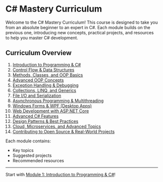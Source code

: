 # C# Mastery Curriculum

Welcome to the C# Mastery Curriculum! This course is designed to take you from an absolute beginner to an expert in C#. Each module builds on the previous one, introducing new concepts, practical projects, and resources to help you master C# development.

## Curriculum Overview

1. [Introduction to Programming & C#](module-01-intro.md)
2. [Control Flow & Data Structures](module-02-control-flow.md)
3. [Methods, Classes, and OOP Basics](module-03-oop-basics.md)
4. [Advanced OOP Concepts](module-04-advanced-oop.md)
5. [Exception Handling & Debugging](module-05-exceptions-debugging.md)
6. [Collections, LINQ, and Generics](module-06-linq-generics.md)
7. [File I/O and Serialization](module-07-file-io.md)
8. [Asynchronous Programming & Multithreading](module-08-async-multithreading.md)
9. [Windows Forms & WPF (Desktop Apps)](module-09-desktop-apps.md)
10. [Web Development with ASP.NET Core](module-10-web-dev.md)
11. [Advanced C# Features](module-11-advanced-features.md)
12. [Design Patterns & Best Practices](module-12-design-patterns.md)
13. [Cloud, Microservices, and Advanced Topics](module-13-cloud-microservices.md)
14. [Contributing to Open Source & Real-World Projects](module-14-open-source.md)

Each module contains:
- Key topics
- Suggested projects
- Recommended resources

---

Start with [Module 1: Introduction to Programming & C#](module-01-intro.md)!